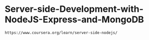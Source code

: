 # Server-side-Development-with-NodeJS-Express-and-MongoDB


```https://www.coursera.org/learn/server-side-nodejs/```
